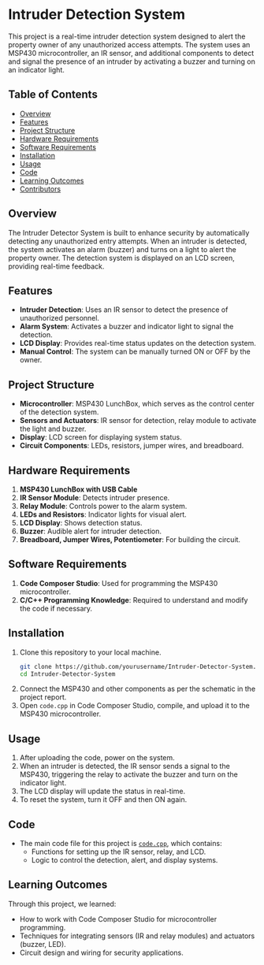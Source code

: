 # Intruder Detection System

This project is a real-time intruder detection system designed to alert the property owner of any unauthorized access attempts. The system uses an MSP430 microcontroller, an IR sensor, and additional components to detect and signal the presence of an intruder by activating a buzzer and turning on an indicator light. 

## Table of Contents
- [Overview](#overview)
- [Features](#features)
- [Project Structure](#project-structure)
- [Hardware Requirements](#hardware-requirements)
- [Software Requirements](#software-requirements)
- [Installation](#installation)
- [Usage](#usage)
- [Code](#code)
- [Learning Outcomes](#learning-outcomes)
- [Contributors](#contributors)

## Overview
The Intruder Detector System is built to enhance security by automatically detecting any unauthorized entry attempts. When an intruder is detected, the system activates an alarm (buzzer) and turns on a light to alert the property owner. The detection system is displayed on an LCD screen, providing real-time feedback.

## Features
- **Intruder Detection**: Uses an IR sensor to detect the presence of unauthorized personnel.
- **Alarm System**: Activates a buzzer and indicator light to signal the detection.
- **LCD Display**: Provides real-time status updates on the detection system.
- **Manual Control**: The system can be manually turned ON or OFF by the owner.

## Project Structure
- **Microcontroller**: MSP430 LunchBox, which serves as the control center of the detection system.
- **Sensors and Actuators**: IR sensor for detection, relay module to activate the light and buzzer.
- **Display**: LCD screen for displaying system status.
- **Circuit Components**: LEDs, resistors, jumper wires, and breadboard.

## Hardware Requirements
1. **MSP430 LunchBox with USB Cable**
2. **IR Sensor Module**: Detects intruder presence.
3. **Relay Module**: Controls power to the alarm system.
4. **LEDs and Resistors**: Indicator lights for visual alert.
5. **LCD Display**: Shows detection status.
6. **Buzzer**: Audible alert for intruder detection.
7. **Breadboard, Jumper Wires, Potentiometer**: For building the circuit.

## Software Requirements
1. **Code Composer Studio**: Used for programming the MSP430 microcontroller.
2. **C/C++ Programming Knowledge**: Required to understand and modify the code if necessary.

## Installation
1. Clone this repository to your local machine.
    ```bash
    git clone https://github.com/yourusername/Intruder-Detector-System.git
    cd Intruder-Detector-System
    ```
2. Connect the MSP430 and other components as per the schematic in the project report.
3. Open `code.cpp` in Code Composer Studio, compile, and upload it to the MSP430 microcontroller.

## Usage
1. After uploading the code, power on the system.
2. When an intruder is detected, the IR sensor sends a signal to the MSP430, triggering the relay to activate the buzzer and turn on the indicator light.
3. The LCD display will update the status in real-time.
4. To reset the system, turn it OFF and then ON again.

## Code
- The main code file for this project is [`code.cpp`](code.cpp), which contains:
  - Functions for setting up the IR sensor, relay, and LCD.
  - Logic to control the detection, alert, and display systems.

## Learning Outcomes
Through this project, we learned:
- How to work with Code Composer Studio for microcontroller programming.
- Techniques for integrating sensors (IR and relay modules) and actuators (buzzer, LED).
- Circuit design and wiring for security applications.
